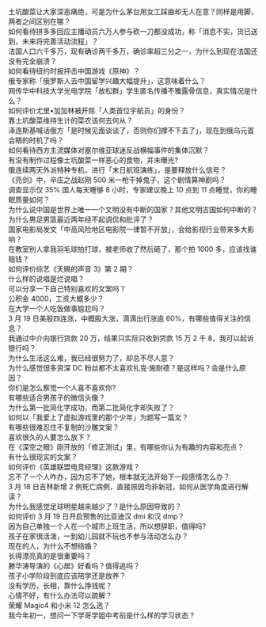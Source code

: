 土坑酸菜让大家深恶痛绝，可是为什么茅台用女工踩曲却无人在意？同样是用脚，两者之间区别在哪？  
如何看待拼多多回应主播动员六万人参与砍一刀都没成功，称「消息不实，货已送到，未来将完善活动流程」？  
法国人口六千多万，现有确诊两千多万，确诊率超三分之一，为什么到现在法国还没有完全崩溃？  
如何看待纽约时报抨击中国游戏《原神》？  
俄专家称「俄罗斯人去中国留学兴趣大幅提升」，这意味着什么？  
网传华中科技大学光电学院「放松群」学生匿名传播不雅露骨信息，真实情况是什么？  
如何评价尤里•加加林被开除「人类首位宇航员」的身份？  
靠土坑酸菜维持生计的菜农该何去何从？  
泽连斯基喊话俄方「是时候见面谈谈了，否则你们撑不下去了」，现在到俄乌元首会晤的时机了吗？  
如何看待西方主流媒体对塞尔维亚球迷反战横幅事件的集体沉默？  
有没有制作过程像土坑酸菜一样恶心的食物，并未曝光?  
俄连续两天外派特种专机，进行「末日航班演练」，是要释放什么信号？  
《亮剑》中，辛庄之战赵刚 500 米一枪干掉鬼子，这个剧情算神剧吗？  
调查显示仅 35% 国人每天睡够 8 小时，专家建议晚上 10 点到 11 点睡觉，你的睡眠质量如何？  
为什么说中国是世界上唯一一个文明没有中断的国家？其他文明古国如何中断的？  
为什么男足男篮最近两年经不起调侃和批评了？  
国家电影局发文「中高风险地区电影院一律暂不开放」，会给影视行业带来多大影响？  
在教室别人拿我羽毛球拍打球，被老师收了然后砸了，那个拍 1000 多，应该找谁赔钱？  
如何评价综艺《天赐的声音 3》第 2 期？  
什么样的说唱是烂说唱？  
可以分享一下自己特别喜欢的文案吗？  
公积金 4000，工资大概多少？  
在大学一个人吃饭做事尴尬吗？  
3 月 19 日美股四连涨，中概股大涨，滴滴出行涨逾 60%，有哪些值得关注的信息？  
我通过中介向银行贷款 20 万，结果只实际只收到贷款 15 万 2 千 8，我可以起诉银行吗？  
为什么生活这么难，我已经很努力了，却总不尽人意？  
为什么感觉很多资深 DC 粉丝都不太喜欢扎克·施耐德？是这样吗？会是什么原因？  
你们是怎么察觉一个人喜不喜欢你?  
有哪些适合男孩子的微信头像？  
为什么第一批简化字成功，而第二批简化字却失败了？  
如何以「我爱上了虚拟游戏里的那个少年」为题写一篇文？  
有哪些很难忍住不复制的沙雕文案？  
喜欢很久的人要怎么放下？  
在《深空之眼》刚开放的「修正测试」里，有哪些你认为有趣的内容和亮点？  
有什么很现实的文案？  
如何评价《英雄联盟电竞经理》这款游戏？  
忘不了一个人咋办，因为忘不了她，根本就无法开始下一段感情怎么办？  
3 月 18 日吉林新增 2 例死亡病例，直接原因均非新冠，如何从医学角度进行解读？  
为什么我感觉足球明星越来越少了？是什么原因导致的？  
如何评价 3 月 19 日开启预售的比亚迪汉 dmi 和汉 dmp？  
因为自己单独一个人在一个城市上班生活，所以想辞职，值得吗?  
孩子在家很活泼，一到幼儿园就不玩也不参与活动怎么办？  
现在的人，为什么不想结婚？  
长得漂亮真的是很重要吗？  
滕华涛导演的《心居》好看吗？值得追吗？  
孩子小学阶段到底应该陪学还是放养？  
没有学历，长相，靠什么挣钱呢？  
心情不好，有什么办法可以疏解？  
荣耀 Magic4 和小米 12 怎么选？  
我今年初一，想问一下学哥学姐中考前是什么样的学习状态？  

